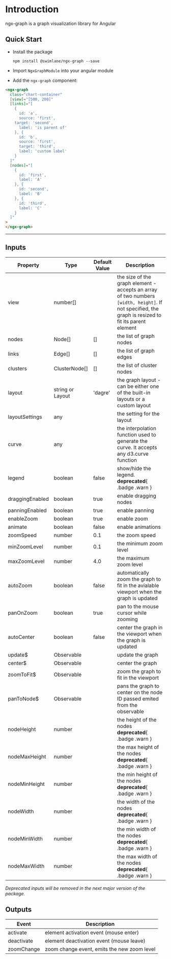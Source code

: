 # Introduction

ngx-graph is a graph visualization library for Angular

## Quick Start

- Install the package

  `npm install @swimlane/ngx-graph --save`

- Import `NgxGraphModule` into your angular module
- Add the `ngx-graph` component:

```html { playground }
<ngx-graph
  class="chart-container"
  [view]="[500, 200]"
  [links]="[
    {
      id: 'a',
      source: 'first',
    target: 'second',
      label: 'is parent of'
    }, {
      id: 'b',
      source: 'first',
      target: 'third',
      label: 'custom label'
    }
  ]"
  [nodes]="[
    {
      id: 'first',
      label: 'A'
    }, {
      id: 'second',
      label: 'B'
    }, {
      id: 'third',
      label: 'C'
    }
  ]"
>
</ngx-graph>
```

---

## Inputs

| Property        | Type               | Default Value | Description                                                                                                                                         |
| --------------- | ------------------ | ------------- | --------------------------------------------------------------------------------------------------------------------------------------------------- |
| view            | number[]           |               | the size of the graph element - accepts an array of two numbers `[width, height]`. If not specified, the graph is resized to fit its parent element |
| nodes           | Node[]             | []            | the list of graph nodes                                                                                                                             |
| links           | Edge[]             | []            | the list of graph edges                                                                                                                             |
| clusters        | ClusterNode[]      | []            | the list of cluster nodes                                                                                                                           |
| layout          | string or Layout   | 'dagre'       | the graph layout - can be either one of the built-in layouts or a custom layout                                                                     |
| layoutSettings  | any                |               | the setting for the layout                                                                                                                          |
| curve           | any                |               | the interpolation function used to generate the curve. It accepts any d3.curve function                                                             |
| legend          | boolean            | false         | show/hide the legend. **deprecated**{ .badge .warn }                                                                                                |
| draggingEnabled | boolean            | true          | enable dragging nodes                                                                                                                               |
| panningEnabled  | boolean            | true          | enable panning                                                                                                                                      |
| enableZoom      | boolean            | true          | enable zoom                                                                                                                                         |
| animate         | boolean            | false         | enable animations                                                                                                                                   |
| zoomSpeed       | number             | 0.1           | the zoom speed                                                                                                                                      |
| minZoomLevel    | number             | 0.1           | the minimum zoom level                                                                                                                              |
| maxZoomLevel    | number             | 4.0           | the maximum zoom level                                                                                                                              |
| autoZoom        | boolean            | false         | automatically zoom the graph to fit in the avialable viewport when the graph is updated                                                             |
| panOnZoom       | boolean            | true          | pan to the mouse cursor while zooming                                                                                                               |
| autoCenter      | boolean            | false         | center the graph in the viewport when the graph is updated                                                                                          |
| update\$        | Observable         |               | update the graph                                                                                                                                    |
| center\$        | Observable         |               | center the graph                                                                                                                                    |
| zoomToFit\$     | Observable         |               | zoom the graph to fit in the viewport                                                                                                               |
| panToNode\$     | Observable<number> |               | pans the graph to center on the node ID passed emited from the observable                                                                           |
| nodeHeight      | number             |               | the height of the nodes **deprecated**{ .badge .warn }                                                                                              |
| nodeMaxHeight   | number             |               | the max height of the nodes **deprecated**{ .badge .warn }                                                                                          |
| nodeMinHeight   | number             |               | the min height of the nodes **deprecated**{ .badge .warn }                                                                                          |
| nodeWidth       | number             |               | the width of the nodes **deprecated**{ .badge .warn }                                                                                               |
| nodeMinWidth    | number             |               | the min width of the nodes **deprecated**{ .badge .warn }                                                                                           |
| nodeMaxWidth    | number             |               | the max width of the nodes **deprecated**{ .badge .warn }                                                                                           |

_Deprecated inputs will be removed in the next major version of the package._

## Outputs

| Event      | Description                                 |
| ---------- | ------------------------------------------- |
| activate   | element activation event (mouse enter)      |
| deactivate | element deactivation event (mouse leave)    |
| zoomChange | zoom change event, emits the new zoom level |
